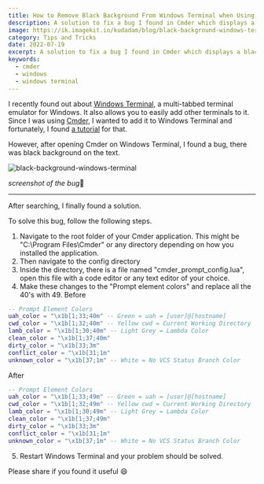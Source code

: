 ```yaml
---
title: How to Remove Black Background From Windows Terminal when Using Cmder
description: A solution to fix a bug I found in Cmder which displays a black background on your Windows Terminal
image: https://ik.imagekit.io/kudadam/blog/black-background-windows-terminal/example.png
category: Tips and Tricks
date: 2022-07-19
excerpt: A solution to fix a bug I found in Cmder which displays a black background on your Windows Terminal
keywords:
  - cmder
  - windows
  - windows terminal
---
```


I recently found out about [Windows Terminal](https://apps.microsoft.com/store/detail/windows-terminal/9N0DX20HK701), a multi-tabbed terminal emulator for Windows. It also allows you to easily add other terminals to it. Since I was using [Cmder](https://cmder.app/), I wanted to add it to Windows Terminal and fortunately, I found [a tutorial](https://medium.com/talpor/windows-terminal-cmder-%EF%B8%8F-573e6890d143) for that.

However, after opening Cmder on Windows Terminal, I found a bug, there was black background on the text.

![black-background-windows-terminal](https://ik.imagekit.io/kudadam/blog/black-background-windows-terminal/example.png?tr=h-500)

_screenshot of the bug_:arrow_up_small:

___

After searching, I finally found a solution.

To solve this bug, follow the following steps.

1. Navigate to the root folder of your Cmder application. 
   This might be "C:\Program Files\Cmder" or any directory depending on how you installed the application.
2. Then navigate to the config directory
3. Inside the directory, there is a file named "cmder_prompt_config.lua", open this file with a code editor or any text editor of your choice.
4. Make these changes to the "Prompt element colors" and replace all the 40's with 49.
Before

```lua
-- Prompt Element Colors
uah_color = "\x1b[1;33;40m" -- Green = uah = [user]@[hostname]
cwd_color = "\x1b[1;32;40m" -- Yellow cwd = Current Working Directory
lamb_color = "\x1b[1;30;40m" -- Light Grey = Lambda Color
clean_color = "\x1b[1;37;40m"
dirty_color = "\x1b[33;3m"
conflict_color = "\x1b[31;1m"
unknown_color = "\x1b[37;1m" -- White = No VCS Status Branch Color
```

After

```lua
-- Prompt Element Colors
uah_color = "\x1b[1;33;49m" -- Green = uah = [user]@[hostname]
cwd_color = "\x1b[1;32;49m" -- Yellow cwd = Current Working Directory
lamb_color = "\x1b[1;30;49m" -- Light Grey = Lambda Color
clean_color = "\x1b[1;37;49m"
dirty_color = "\x1b[33;3m"
conflict_color = "\x1b[31;1m"
unknown_color = "\x1b[37;1m" -- White = No VCS Status Branch Color
```
5. Restart Windows Terminal and your problem should be solved.

Please  share if you found it useful :smile:
